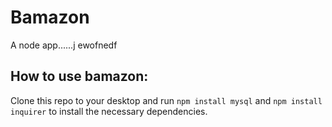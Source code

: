 # Bamazon

A node app......j ewofnedf 

## How to use bamazon:

Clone this repo to your desktop and run `npm install mysql` and `npm install inquirer` to install the necessary dependencies.